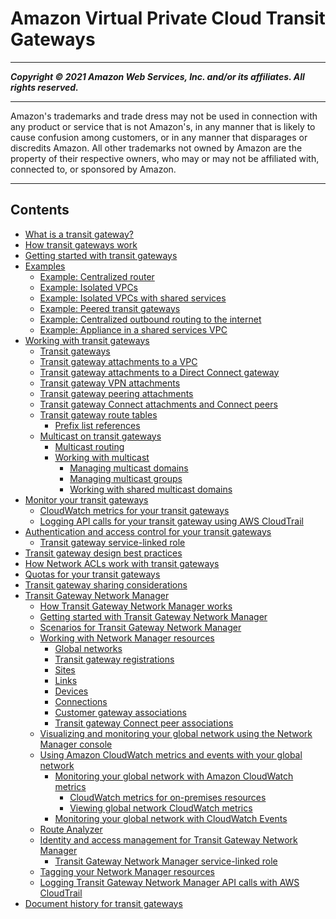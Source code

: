 # Amazon Virtual Private Cloud Transit Gateways

-----
*****Copyright &copy; 2021 Amazon Web Services, Inc. and/or its affiliates. All rights reserved.*****

-----
Amazon's trademarks and trade dress may not be used in 
     connection with any product or service that is not Amazon's, 
     in any manner that is likely to cause confusion among customers, 
     or in any manner that disparages or discredits Amazon. All other 
     trademarks not owned by Amazon are the property of their respective
     owners, who may or may not be affiliated with, connected to, or 
     sponsored by Amazon.

-----
## Contents
+ [What is a transit gateway?](what-is-transit-gateway.md)
+ [How transit gateways work](how-transit-gateways-work.md)
+ [Getting started with transit gateways](tgw-getting-started.md)
+ [Examples](TGW_Scenarios.md)
   + [Example: Centralized router](transit-gateway-centralized-router.md)
   + [Example: Isolated VPCs](transit-gateway-isolated.md)
   + [Example: Isolated VPCs with shared services](transit-gateway-isolated-shared.md)
   + [Example: Peered transit gateways](transit-gateway-peering-scenario.md)
   + [Example: Centralized outbound routing to the internet](transit-gateway-nat-igw.md)
   + [Example: Appliance in a shared services VPC](transit-gateway-appliance-scenario.md)
+ [Working with transit gateways](working-with-transit-gateways.md)
   + [Transit gateways](tgw-transit-gateways.md)
   + [Transit gateway attachments to a VPC](tgw-vpc-attachments.md)
   + [Transit gateway attachments to a Direct Connect gateway](tgw-dcg-attachments.md)
   + [Transit gateway VPN attachments](tgw-vpn-attachments.md)
   + [Transit gateway peering attachments](tgw-peering.md)
   + [Transit gateway Connect attachments and Connect peers](tgw-connect.md)
   + [Transit gateway route tables](tgw-route-tables.md)
      + [Prefix list references](tgw-prefix-lists.md)
   + [Multicast on transit gateways](tgw-multicast-overview.md)
      + [Multicast routing](how-multicast-works.md)
      + [Working with multicast](working-with-multicast.md)
         + [Managing multicast domains](manage-domain.md)
         + [Managing multicast groups](manage-multicast-group.md)
         + [Working with shared multicast domains](multicast-sharing.md)
+ [Monitor your transit gateways](transit-gateway-monitoring.md)
   + [CloudWatch metrics for your transit gateways](transit-gateway-cloudwatch-metrics.md)
   + [Logging API calls for your transit gateway using AWS CloudTrail](transit-gateway-cloudtrail-logs.md)
+ [Authentication and access control for your transit gateways](transit-gateway-authentication-access-control.md)
   + [Transit gateway service-linked role](tgw-service-linked-roles.md)
+ [Transit gateway design best practices](tgw-best-design-practices.md)
+ [How Network ACLs work with transit gateways](tgw-nacls.md)
+ [Quotas for your transit gateways](transit-gateway-quotas.md)
+ [Transit gateway sharing considerations](transit-gateway-share.md)
+ [Transit Gateway Network Manager](what-is-network-manager.md)
   + [How Transit Gateway Network Manager works](how-network-manager-works.md)
   + [Getting started with Transit Gateway Network Manager](network-manager-getting-started.md)
   + [Scenarios for Transit Gateway Network Manager](network-manager-scenarios.md)
   + [Working with Network Manager resources](working-with-network-manager.md)
      + [Global networks](global-networks.md)
      + [Transit gateway registrations](tgw-registrations.md)
      + [Sites](sites.md)
      + [Links](links.md)
      + [Devices](devices.md)
      + [Connections](device-connections.md)
      + [Customer gateway associations](cgw-association.md)
      + [Transit gateway Connect peer associations](connect-peer-association.md)
   + [Visualizing and monitoring your global network using the Network Manager console](network-manager-monitor-console.md)
   + [Using Amazon CloudWatch metrics and events with your global network](monitoring-overview.md)
      + [Monitoring your global network with Amazon CloudWatch metrics](monitoring-cloudwatch-metrics.md)
         + [CloudWatch metrics for on-premises resources](cw-metrics-on-premises.md)
         + [Viewing global network CloudWatch metrics](viewing-metrics.md)
      + [Monitoring your global network with CloudWatch Events](monitoring-events.md)
   + [Route Analyzer](route-analyzer.md)
   + [Identity and access management for Transit Gateway Network Manager](nm-security-iam.md)
      + [Transit Gateway Network Manager service-linked role](nm-service-linked-roles.md)
   + [Tagging your Network Manager resources](network-manager-tagging.md)
   + [Logging Transit Gateway Network Manager API calls with AWS CloudTrail](nm-logging-using-cloudtrail.md)
+ [Document history for transit gateways](doc-history.md)